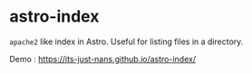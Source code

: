 # astro-index

`apache2` like index in Astro. Useful for listing files in a directory.

Demo : <https://its-just-nans.github.io/astro-index/>
